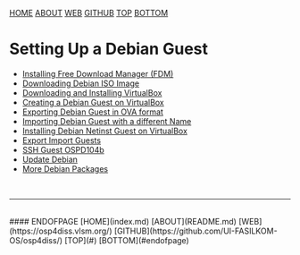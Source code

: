 ---
---

[HOME](index.md)
[ABOUT](README.md)
[WEB](https://osp4diss.vlsm.org/)
[GITHUB](https://github.com/UI-FASILKOM-OS/osp4diss/)
[TOP](#)
[BOTTOM](#endofpage)

# Setting Up a Debian Guest

* [Installing Free Download Manager (FDM)](InstallFDM.html)
* [Downloading Debian ISO Image](DebianISOImage.html)
* [Downloading and Installing VirtualBox](InstallVirtualBox.html)
* [Creating a Debian Guest on VirtualBox](DebianGuestOnVirtualBox.html)
* [Exporting Debian Guest in OVA format](DebianGuestExportOva.html)
* [Importing Debian Guest with a different Name](DebianGuestImportOva.html)
* [Installing Debian Netinst Guest on VirtualBox](InstallDebianNetinst.html)
* [Export Import Guests](ExportImportGuests.html)
* [SSH Guest OSPD104b](SSHGuest.html)
* [Update Debian](UpdateDebian.html)
* [More Debian Packages](MoreDebianPackages.html)

<br>
<hr>
<br>
#### ENDOFPAGE
[HOME](index.md)
[ABOUT](README.md)
[WEB](https://osp4diss.vlsm.org/)
[GITHUB](https://github.com/UI-FASILKOM-OS/osp4diss/)
[TOP](#)
[BOTTOM](#endofpage)
<br>

